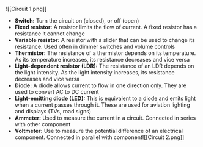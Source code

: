 ![[Circuit 1.png]]
- **Switch:** Turn the circuit on (closed), or off (open)
- **Fixed resistor:** A resistor limits the flow of current. A fixed resistor has a resistance it cannot change
- **Variable resistor:** A resistor with a slider that can be used to change its resistance. Used often in dimmer switches and volume controls
- **Thermistor:** The resistance of a thermistor depends on its temperature. As its temperature increases, its resistance decreases and vice versa
- **Light-dependent resistor (LDR):** The resistance of an LDR depends on the light intensity. As the light intensity increases, its resistance decreases and vice versa
- **Diode:** A diode allows current to flow in one direction only. They are used to convert AC to DC current
- **Light-emitting diode (LED):** This is equivalent to a diode and emits light when a current passes through it. These are used for aviation lighting and displays (TVs, road signs)
- **Ammeter:** Used to measure the current in a circuit. Connected in series with other component
- **Voltmeter:** Use to measure the potential difference of an electrical component. Connected in parallel with component![[Circuit 2.png]]